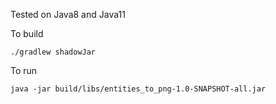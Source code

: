 
Tested on Java8 and Java11

To build
```shell script
./gradlew shadowJar
```

To run
```shell script
java -jar build/libs/entities_to_png-1.0-SNAPSHOT-all.jar
```